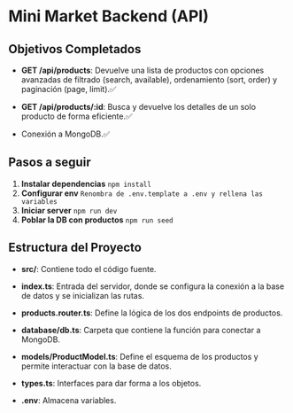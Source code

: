 
# Mini Market Backend (API)

## Objetivos Completados

- **GET /api/products**: Devuelve una lista de productos con opciones avanzadas de filtrado (search, available), ordenamiento (sort, order) y paginación (page, limit).✅

- **GET /api/products/:id**: Busca y devuelve los detalles de un solo producto de forma eficiente.✅

- Conexión a MongoDB.✅

## Pasos a seguir

1. **Instalar dependencias**
`npm install`
2. **Configurar env**
`Renombra de .env.template a .env y rellena las variables`
3. **Iniciar server**
`npm run dev`
4. **Poblar la DB con productos**
`npm run seed`

## Estructura del Proyecto

- **src/**: Contiene todo el código fuente.

- **index.ts**: Entrada del servidor, donde se configura la conexión a la base de datos y se inicializan las rutas.

- **products.router.ts**: Define la lógica de los dos endpoints de productos.

- **database/db.ts**: Carpeta que contiene la función para conectar a MongoDB.

- **models/ProductModel.ts**: Define el esquema de los productos y permite interactuar con la base de datos.

- **types.ts**: Interfaces para dar forma a los objetos.

- **.env**: Almacena variables.